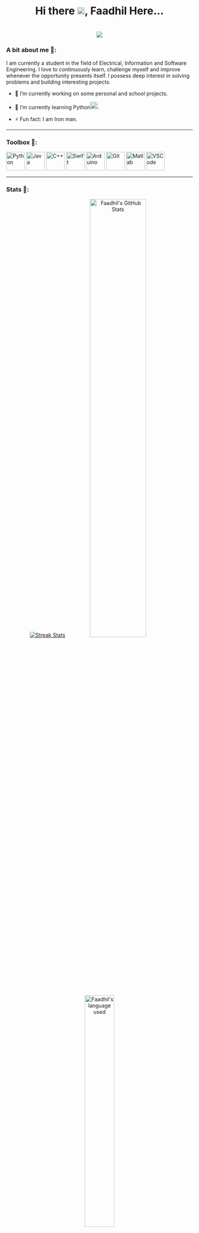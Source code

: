 <h1 align="center"> 
  Hi there <img src="https://raw.githubusercontent.com/MartinHeinz/MartinHeinz/master/wave.gif" width="20px" height="20px">, Faadhil Here...
</h1>


<h1 align="center"> 
  <img src = "https://user-images.githubusercontent.com/22223024/178042749-61547efe-974f-4764-913e-1b723b1e55c9.gif" >
</h1>

### A bit about me 👀: 

<p>
  I am currently a student in the field of Electrical, Information and Software Engineering. I love to continuously learn, challenge myself and improve 
  whenever the opportunity presents itself. I possess deep interest in solving problems and building interesting projects.
</p>



- 🔭 I’m currently working on some personal and school projects.

- 🌱 I’m currently learning Python<img src="https://cdn.jsdelivr.net/gh/devicons/devicon/icons/python/python-original.svg" alt="Python" width="20" height="20"/>.

- ⚡ Fun fact: I am Iron man.

---

### Toolbox 🧰:

<img src="https://cdn.jsdelivr.net/gh/devicons/devicon/icons/python/python-original.svg" alt="Python" width="50" height="50"/> <img src="https://cdn.jsdelivr.net/gh/devicons/devicon/icons/java/java-original-wordmark.svg" alt="Java" width="50" height="50"/> <img src="https://raw.githubusercontent.com/isocpp/logos/master/cpp_logo.png" alt="C++" width="50" height="50" /> <img src="https://cdn.jsdelivr.net/gh/devicons/devicon/icons/swift/swift-original.svg" alt="Swift" width="50" height="50" /> <img src="https://cdn.jsdelivr.net/gh/devicons/devicon/icons/arduino/arduino-original.svg"  alt="Arduino" width="50" height="50" /> <img src="https://cdn.jsdelivr.net/gh/devicons/devicon/icons/git/git-original.svg" alt="Git" width="50" height="50"/> <img src="https://cdn.jsdelivr.net/gh/devicons/devicon/icons/matlab/matlab-original.svg" alt="Matlab" width="50" height="50"/> <img src="https://cdn.jsdelivr.net/gh/devicons/devicon/icons/vscode/vscode-original.svg" alt="VSCode" width="50" height="50"/>

---

### Stats 🧮:

<p align="center">
    <a href="https://github.com/Faadza/Faadza"><img alt="Streak Stats" src="https://github-readme-streak-stats.herokuapp.com/?user=Faadza&theme=highcontrast"/></a>
    <a href="https://github.com/Faadza/Faadza"><img alt="Faadhil's GitHub Stats" src="https://github-readme-stats.vercel.app/api?username=Faadza&show_icons=true&theme=merko" width=55%/></a>
    <a href="https://github.com/Faadza/Faadza"><img alt="Faadhil's language used" src="https://github-readme-stats.vercel.app/api/top-langs/?username=Faadza&layout=compact&langs_count=8&theme=gruvbox" width=40%/></a>
  
---

### Find me 🔍:

<a href="https://www.linkedin.com/in/faadhilmohamed0907/"><img src="https://cdn.jsdelivr.net/gh/devicons/devicon/icons/linkedin/linkedin-original.svg" alt="Linkedin" width="80" height="80" />
<a href="https://twitter.com/faadza_"><img src="https://cdn.jsdelivr.net/gh/devicons/devicon/icons/twitter/twitter-original.svg" width="80" height="80"/>
<a href="https://www.instagram.com/Faadza_/" target="blank"><img src="https://user-images.githubusercontent.com/22223024/178050196-fa25f4df-f6b6-4479-9bf6-a0ce7fa44672.png" width="80" height="80" />
